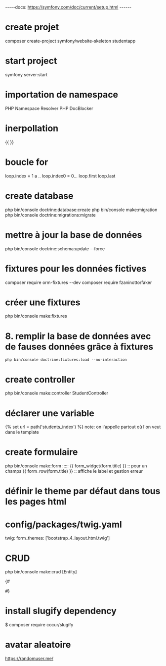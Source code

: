 -----docs: https://symfony.com/doc/current/setup.html ------

# create projet

composer create-project symfony/website-skeleton studentapp

# start project

symfony server:start

# importation de namespace

PHP Namespace Resolver
PHP DocBlocker

# inerpollation

{{ }}

# boucle for

loop.index = 1 a ..
loop.index0 = 0...
loop.first
loop.last

# create database

php bin/console doctrine:database:create
php bin/console make:migration
php bin/console doctrine:migrations:migrate

# mettre à jour la base de données

php bin/console doctrine:schema:update --force

# fixtures pour les données fictives

composer require orm-fixtures --dev
composer require fzaninotto/faker

# créer une fixtures

php bin/console make:fixtures

# 8. remplir la base de données avec de fauses données grâce à fixtures

    php bin/console doctrine:fixtures:load --no-interaction

# create controller

php bin/console make:controller StudentController

# déclarer une variable

{% set url = path('students_index') %}
note: on l'appelle partout où l'on veut dans le template

# create formulaire

php bin/console make:form
::::: {{ form_widget(form.title) }} :: pour un champs
{{ form_row(form.title) }} :: affiche le label et gestion erreur

# définir le theme par défaut dans tous les pages html

# config/packages/twig.yaml

twig:
form_themes: ['bootstrap_4_layout.html.twig']

# CRUD

php bin/console make:crud [Entity]

{# <div class="form-group">

<!-- {{ form_label(form.nom) }}
{{ form_widget(form.nom, {'attr': {'class': 'form-control', 'placeholder': 'Nom de l\'étudiant'}}) }}
</div>
<div class="form-group">
{{ form_label(form.prenom) }}
{{ form_widget(form.prenom, {'attr': {'class': 'form-control', 'placeholder': 'Prénom de l\'étudiant'}}) }}
</div>
<div class="form-group">
{{ form_label(form.dateNaissance) }}
{{ form_widget(form.dateNaissance, {'attr': {'class': 'form-control', 'placeholder': 'Date de naissance de l\'étudiant'}}) }}
</div>
<div class="form-group">
{{ form_label(form.age) }}
{{ form_widget(form.age, {'attr': {'class': 'form-control', 'placeholder': 'Age de l\'étudiant'}}) }}
</div>
</div> -->

#}

# install slugify dependency

$ composer require cocur/slugify

# avatar aleatoire

https://randomuser.me/
